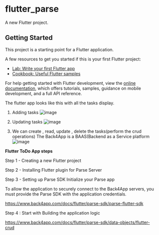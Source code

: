 # flutter_parse

A new Flutter project.

## Getting Started

This project is a starting point for a Flutter application.

A few resources to get you started if this is your first Flutter project:

- [Lab: Write your first Flutter app](https://docs.flutter.dev/get-started/codelab)
- [Cookbook: Useful Flutter samples](https://docs.flutter.dev/cookbook)

For help getting started with Flutter development, view the
[online documentation](https://docs.flutter.dev/), which offers tutorials,
samples, guidance on mobile development, and a full API reference.

The flutter app looks like this with all the tasks display.

1. Adding tasks
![image](https://github.com/ShyamsundarDas/flutter_todo_assign/assets/34059890/02dc329d-756d-4791-8f35-f589d5de341c)

2. Updating tasks
![image](https://github.com/ShyamsundarDas/flutter_todo_assign/assets/34059890/2c7da719-4b6b-4103-84df-e08f1dd87926)

3. We can create , read, update , delete the tasks(perform the crud operations)
The Back4App is a BAAS(Backend as a Service platform
![image](https://github.com/ShyamsundarDas/flutter_todo_assign/assets/34059890/b0a3dfd1-c76c-4cab-8795-284e9e481c81)



**Flutter ToDo App steps**

Step 1 - 
Creating a new Flutter project

Step 2 -
Installing Flutter plugin for Parse Server

Step 3 - 
Setting up Parse SDK
  Initialize your Parse app
  
To allow the application to securely connect to the Back4App servers, you must provide the Parse SDK with the application credentials.

https://www.back4app.com/docs/flutter/parse-sdk/parse-flutter-sdk

Step 4 : Start with Building the application logic

https://www.back4app.com/docs/flutter/parse-sdk/data-objects/flutter-crud 
